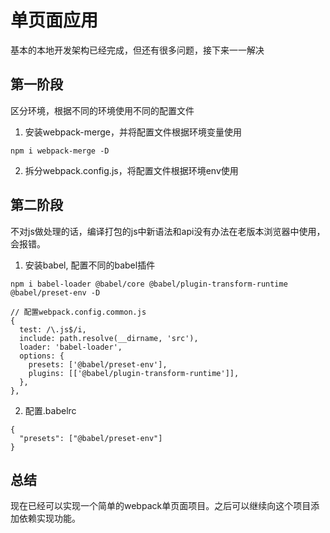 # 单页面应用
基本的本地开发架构已经完成，但还有很多问题，接下来一一解决
## 第一阶段
区分环境，根据不同的环境使用不同的配置文件
1. 安装webpack-merge，并将配置文件根据环境变量使用
```
npm i webpack-merge -D
```
2. 拆分webpack.config.js，将配置文件根据环境env使用

## 第二阶段
不对js做处理的话，编译打包的js中新语法和api没有办法在老版本浏览器中使用，会报错。
1. 安装babel, 配置不同的babel插件
```
npm i babel-loader @babel/core @babel/plugin-transform-runtime @babel/preset-env -D

// 配置webpack.config.common.js
{
  test: /\.js$/i,
  include: path.resolve(__dirname, 'src'),
  loader: 'babel-loader',
  options: {
    presets: ['@babel/preset-env'],
    plugins: [['@babel/plugin-transform-runtime']],
  },
},
```
2. 配置.babelrc
```
{
  "presets": ["@babel/preset-env"]
}
```

## 总结
现在已经可以实现一个简单的webpack单页面项目。之后可以继续向这个项目添加依赖实现功能。

